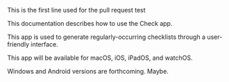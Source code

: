 This is the first line used for the pull request test

This documentation describes how to use the Check app.

This app is used to generate regularly-occurring checklists through a user-friendly interface.

This app will be available for macOS, iOS, iPadOS, and watchOS.

Windows and Android versions are forthcoming. Maybe.